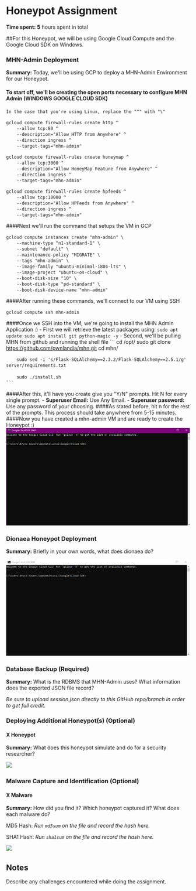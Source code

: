 # Honeypot Assignment

**Time spent:** **5** hours spent in total

##For this Honeypot, we will be using Google Cloud Compute and the Google Cloud SDK on Windows.

### MHN-Admin Deployment

**Summary:** Today, we'll be using GCP to deploy a MHN-Admin Environment for our Honeypot.

#### To start off, we'll be creating the open ports necessary to configure MHN Admin (WINDOWS GOOGLE CLOUD SDK)
`In the case that you're using Linux, replace the "^" with "\"`
```
gcloud compute firewall-rules create http ^
    --allow tcp:80 ^
    --description="Allow HTTP from Anywhere" ^
    --direction ingress ^
    --target-tags="mhn-admin"
```
```
gcloud compute firewall-rules create honeymap ^
    --allow tcp:3000 ^
    --description="Allow HoneyMap Feature from Anywhere" ^
    --direction ingress ^
    --target-tags="mhn-admin"
```
```
gcloud compute firewall-rules create hpfeeds ^
    --allow tcp:10000 ^
    --description="Allow HPFeeds from Anywhere" ^
    --direction ingress ^
    --target-tags="mhn-admin"
```

####Next we'll run the command that setups the VM in GCP

```
gcloud compute instances create "mhn-admin" \
    --machine-type "n1-standard-1" \
    --subnet "default" \
    --maintenance-policy "MIGRATE" \
    --tags "mhn-admin" \
    --image-family "ubuntu-minimal-1804-lts" \
    --image-project "ubuntu-os-cloud" \
    --boot-disk-size "10" \
    --boot-disk-type "pd-standard" \
    --boot-disk-device-name "mhn-admin"
```

####After running these commands, we'll connect to our VM using SSH
```
gcloud compute ssh mhn-admin
```

####Once we SSH into the VM, we're going to install the MHN Admin Application :)
	- First we will retrieve the latest packages using:
	```
		sudo apt update
		sudo apt install git python-magic -y
	```
	- Second, we'll be pulling MHN from github and running the shell file
	```
		cd /opt/
		sudo git clone https://github.com/pwnlandia/mhn.git
		cd mhn/
		
		sudo sed -i 's/Flask-SQLAlchemy==2.3.2/Flask-SQLAlchemy==2.5.1/g' server/requirements.txt
		
		sudo ./install.sh
	```
####After this, it'll have you create give you "Y/N" prompts. Hit N for every single prompt.
	- **Superuser Email:** Use Any Email.
	- **Superuser password:** Use any password of your choosing.
####As stated before, hit n for the rest of the prompts. This process should take anywhere from 5-15 minutes.
####Now you have created a mhn-admin VM and are ready to create the Honeypot :)
<img src="mhn-admin.gif">

### Dionaea Honeypot Deployment 

**Summary:** Briefly in your own words, what does dionaea do?

<img src="dionaea-honeypot.gif">

### Database Backup (Required) 

**Summary:** What is the RDBMS that MHN-Admin uses? What information does the exported JSON file record?

*Be sure to upload session.json directly to this GitHub repo/branch in order to get full credit.*

### Deploying Additional Honeypot(s) (Optional)

#### X Honeypot

**Summary:** What does this honeypot simulate and do for a security researcher?

<img src="x-honeypot.gif">

### Malware Capture and Identification (Optional)

#### X Malware

**Summary:** How did you find it? Which honeypot captured it? What does each malware do?

MD5 Hash: *Run `md5sum` on the file and record the hash here.*

SHA1 Hash: *Run `sha1sum` on the file and record the hash here.*

<img src="x-malware.gif">

## Notes

Describe any challenges encountered while doing the assignment.